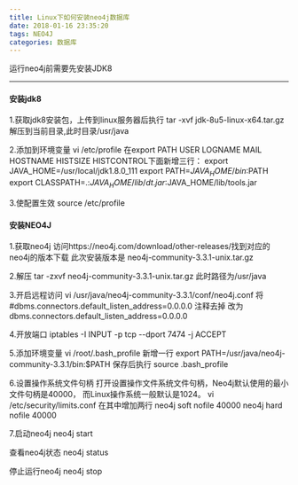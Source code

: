 ```yaml
---
title: Linux下如何安装neo4j数据库
date: 2018-01-16 23:35:20
tags: NEO4J
categories: 数据库
---
```

运行neo4j前需要先安装JDK8

----------

#### 安装jdk8

1.获取jdk8安装包，上传到linux服务器后执行
tar -xvf jdk-8u5-linux-x64.tar.gz
解压到当前目录,此时目录/usr/java

2.添加到环境变量
vi /etc/profile
在export PATH USER LOGNAME MAIL HOSTNAME HISTSIZE HISTCONTROL下面新增三行：
export JAVA_HOME=/usr/local/jdk1.8.0_111
export PATH=$JAVA_HOME/bin:$PATH
export CLASSPATH=.:$JAVA_HOME/lib/dt.jar:$JAVA_HOME/lib/tools.jar

3.使配置生效
source /etc/profile

#### 安装NEO4J

1.获取neo4j
访问https://neo4j.com/download/other-releases/找到对应的neo4j的版本下载
此次安装版本是 neo4j-community-3.3.1-unix.tar.gz

2.解压
tar -zxvf neo4j-community-3.3.1-unix.tar.gz
此时路径为/usr/java

3.开启远程访问
vi /usr/java/neo4j-community-3.3.1/conf/neo4j.conf
将 #dbms.connectors.default_listen_address=0.0.0.0 注释去掉
改为 dbms.connectors.default_listen_address=0.0.0.0

4.开放端口
iptables -I INPUT -p tcp --dport 7474 -j ACCEPT

5.添加环境变量
vi /root/.bash_profile
新增一行
export PATH=/usr/java/neo4j-community-3.3.1/bin:$PATH
保存后执行
source .bash_profile

6.设置操作系统文件句柄
打开设置操作文件系统文件句柄，Neo4j默认使用的最小文件句柄是40000，
而Linux操作系统一般默认是1024。
vi /etc/security/limits.conf
在其中增加两行
neo4j  soft   nofile  40000
neo4j  hard   nofile  40000


7.启动neo4j
neo4j start

查看neo4j状态
neo4j status

停止运行neo4j
neo4j stop
